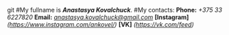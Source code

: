 git
#My fullname is **_Anastasya Kovalchuck_**.
#My contacts:
**Phone:** _+375 33 6227820_
**Email:** *anastasya.kovalchuck@gmail.com*
**[Instagram]** _(https://www.instagram.com/ankovel/)_
**[VK]** _(https://vk.com/feed)_
